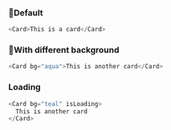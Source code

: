 ### 🦉Default

```js
<Card>This is a card</Card>
```

### 🧚With different background

```js
<Card bg="aqua">This is another card</Card>
```

### Loading

```js
<Card bg="teal" isLoading>
  This is another card
</Card>
```
